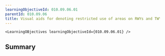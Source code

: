 ```yaml
---
learningObjectiveId: 010.09.06.01
parentId: 010.09.06
title: Visual aids for denoting restricted use of areas on RWYs and TWYs
---
```


```tsx eval
<LearningOBjectives learningObjectiveId={010.09.06.01} />
```

## Summary
